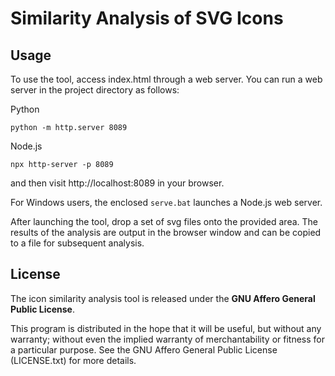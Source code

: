 # Similarity Analysis of SVG Icons

## Usage

To use the tool, access index.html through a web server. You can run a web server in the project directory as follows:

Python
```
python -m http.server 8089
```

Node.js
```
npx http-server -p 8089
```

and then visit http://localhost:8089 in your browser.

For Windows users, the enclosed `serve.bat` launches a Node.js web server. 

After launching the tool, drop a set of svg files onto the provided area. The results of the analysis are output in the browser window and can be copied to a file for subsequent analysis.

## License

The icon similarity analysis tool is released under the **GNU Affero General Public License**.

This program is distributed in the hope that it will be useful, but without any warranty; without even the implied warranty of merchantability or fitness for a particular purpose. See the GNU Affero General Public License (LICENSE.txt) for more details.
